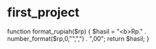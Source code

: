 # first_project
function format_rupiah($rp) {
         $hasil = "<b>Rp." . number_format($rp,0,"",",") . ",00</b>";
         return $hasil;
         }
